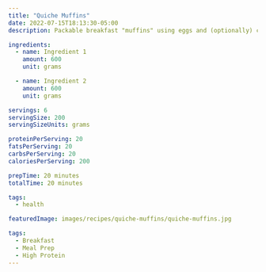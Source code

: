 ```yaml
---
title: "Quiche Muffins"
date: 2022-07-15T18:13:30-05:00
description: Packable breakfast "muffins" using eggs and (optionally) cheese as a binder, these can be made at the beginning of the week and refrigerated for easily re-heatable breakfasts all week long.

ingredients:
  - name: Ingredient 1
    amount: 600
    unit: grams

  - name: Ingredient 2
    amount: 600
    unit: grams

servings: 6
servingSize: 200
servingSizeUnits: grams

proteinPerServing: 20
fatsPerServing: 20
carbsPerServing: 20
caloriesPerServing: 200

prepTime: 20 minutes
totalTime: 20 minutes

tags:
  - health

featuredImage: images/recipes/quiche-muffins/quiche-muffins.jpg

tags:
  - Breakfast
  - Meal Prep
  - High Protein
---
```

